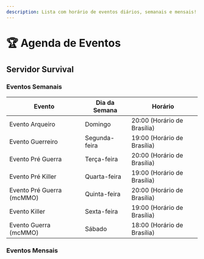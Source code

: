 ```yaml
---
description: Lista com horário de eventos diários, semanais e mensais!
---
```


# 🏆 Agenda de Eventos

## Servidor Survival

### Eventos Semanais <a href="#eventos-semanais" id="eventos-semanais"></a>

| Evento                    | Dia da Semana | Horário                     |
| ------------------------- | ------------- | --------------------------- |
| Evento Arqueiro           | Domingo       | 20:00 (Horário de Brasília) |
| Evento Guerreiro          | Segunda-feira | 19:00 (Horário de Brasília) |
| Evento Pré Guerra         | Terça-feira   | 20:00 (Horário de Brasília) |
| Evento Pré Killer         | Quarta-feira  | 19:00 (Horário de Brasília) |
| Evento Pré Guerra (mcMMO) | Quinta-feira  | 20:00 (Horário de Brasília) |
| Evento Killer             | Sexta-feira   | 19:00 (Horário de Brasília) |
| Evento Guerra (mcMMO)     | Sábado        | 18:00 (Horário de Brasília) |

### Eventos Mensais

